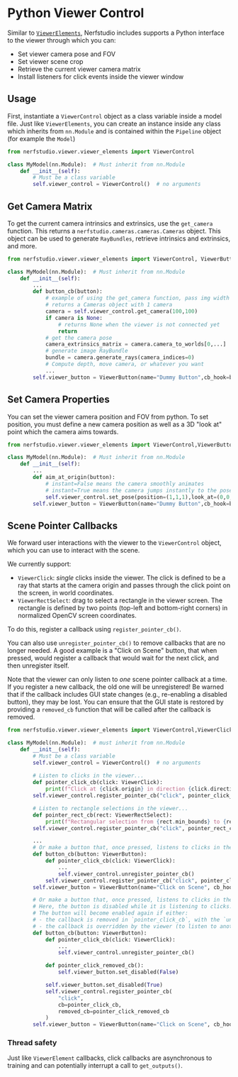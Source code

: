 # Python Viewer Control

Similar to [`ViewerElements`](./custom_gui.md), Nerfstudio includes supports a Python interface to the viewer through which you can:

* Set viewer camera pose and FOV
* Set viewer scene crop
* Retrieve the current viewer camera matrix
* Install listeners for click events inside the viewer window

## Usage

First, instantiate a `ViewerControl` object as a class variable inside a model file.
Just like `ViewerElements`, you can create an instance inside any class which inherits from `nn.Module`
and is contained within the `Pipeline` object (for example the `Model`)

```python
from nerfstudio.viewer.viewer_elements import ViewerControl

class MyModel(nn.Module):  # Must inherit from nn.Module
    def __init__(self):
        # Must be a class variable
        self.viewer_control = ViewerControl()  # no arguments
```
## Get Camera Matrix
To get the current camera intrinsics and extrinsics, use the `get_camera` function. This returns a `nerfstudio.cameras.cameras.Cameras` object. This object can be used to generate `RayBundles`, retrieve intrinsics and extrinsics, and more.

```python
from nerfstudio.viewer.viewer_elements import ViewerControl, ViewerButton

class MyModel(nn.Module):  # Must inherit from nn.Module
    def __init__(self):
        ...
        def button_cb(button):
            # example of using the get_camera function, pass img width and height
            # returns a Cameras object with 1 camera
            camera = self.viewer_control.get_camera(100,100)
            if camera is None:
                # returns None when the viewer is not connected yet
                return
            # get the camera pose
            camera_extrinsics_matrix = camera.camera_to_worlds[0,...]  # 3x4 matrix
            # generate image RayBundle
            bundle = camera.generate_rays(camera_indices=0)
            # Compute depth, move camera, or whatever you want
            ...
        self.viewer_button = ViewerButton(name="Dummy Button",cb_hook=button_cb)
```

## Set Camera Properties
You can set the viewer camera position and FOV from python.
To set position, you must define a new camera position as well as a 3D "look at" point which the camera aims towards.
```python
from nerfstudio.viewer.viewer_elements import ViewerControl,ViewerButton

class MyModel(nn.Module):  # Must inherit from nn.Module
    def __init__(self):
        ...
        def aim_at_origin(button):
            # instant=False means the camera smoothly animates
            # instant=True means the camera jumps instantly to the pose
            self.viewer_control.set_pose(position=(1,1,1),look_at=(0,0,0),instant=False)
        self.viewer_button = ViewerButton(name="Dummy Button",cb_hook=button_cb)
```

## Scene Pointer Callbacks
We forward user interactions with the viewer to the `ViewerControl` object, which you can use to interact with the scene. 

We currently support:
 - `ViewerClick`: *single* clicks inside the viewer. The click is defined to be a ray that starts at the camera origin and passes through the click point on the screen, in world coordinates. 
 - `ViewerRectSelect`: drag to select a rectangle in the viewer screen. The rectangle is defined by two points (top-left and bottom-right corners) in normalized OpenCV screen coordinates.

To do this, register a callback using `register_pointer_cb()`. 

You can also use `unregister_pointer_cb()` to remove callbacks that are no longer needed. A good example is a "Click on Scene" button, that when pressed, would register a callback that would wait for the next click, and then unregister itself.

Note that the viewer can only listen to *one* scene pointer callback at a time. If you register a new callback, the old one will be unregistered! Be warned that if the callback includes GUI state changes (e.g., re-enabling a disabled button), they may be lost. You can ensure that the GUI state is restored by providing a `removed_cb` function that will be called after the callback is removed.

```python
from nerfstudio.viewer.viewer_elements import ViewerControl,ViewerClick

class MyModel(nn.Module):  # must inherit from nn.Module
    def __init__(self):
        # Must be a class variable
        self.viewer_control = ViewerControl()  # no arguments
        
        # Listen to clicks in the viewer...
        def pointer_click_cb(click: ViewerClick):
            print(f"Click at {click.origin} in direction {click.direction}, screen position {click.screen_pos}.")
        self.viewer_control.register_pointer_cb("click", pointer_click_cb)

        # Listen to rectangle selections in the viewer...
        def pointer_rect_cb(rect: ViewerRectSelect):
            print(f"Rectangular selection from {rect.min_bounds} to {rect.max_bounds}.")
        self.viewer_control.register_pointer_cb("click", pointer_rect_cb)

        ... 
        # Or make a button that, once pressed, listens to clicks in the viewer.
        def button_cb(button: ViewerButton):
            def pointer_click_cb(click: ViewerClick):
                ...
                self.viewer_control.unregister_pointer_cb()
            self.viewer_control.register_pointer_cb("click", pointer_click_cb)
        self.viewer_button = ViewerButton(name="Click on Scene", cb_hook=button_cb)

        # Or make a button that, once pressed, listens to clicks in the viewer.
        # Here, the button is disabled while it is listening to clicks.
        # The button will become enabled again if either:
        # - the callback is removed in `pointer_click_cb`, with the `unregister...`, or
        # - the callback is overridden by the viewer (to listen to another callback).
        def button_cb(button: ViewerButton):
            def pointer_click_cb(click: ViewerClick):
                ...
                self.viewer_control.unregister_pointer_cb()

            def pointer_click_removed_cb():
                self.viewer_button.set_disabled(False)

            self.viewer_button.set_disabled(True)
            self.viewer_control.register_pointer_cb(
                "click",
                cb=pointer_click_cb,
                removed_cb=pointer_click_removed_cb
            )
        self.viewer_button = ViewerButton(name="Click on Scene", cb_hook=button_cb)
```

### Thread safety
Just like `ViewerElement` callbacks, click callbacks are asynchronous to training and can potentially interrupt a call to `get_outputs()`.
